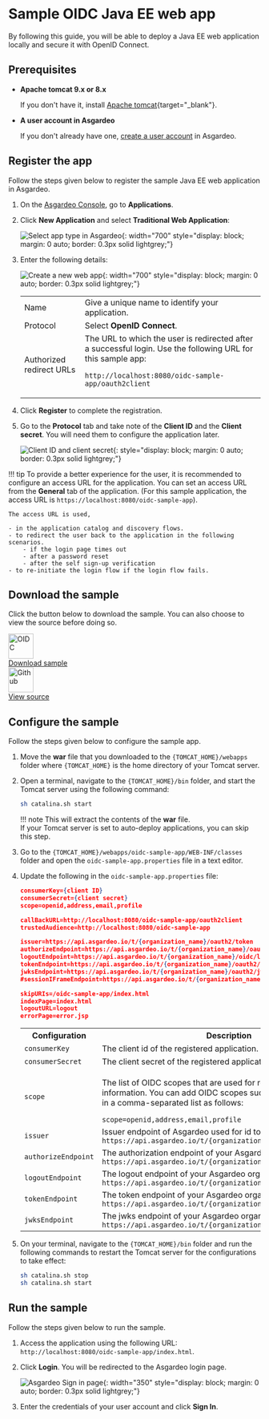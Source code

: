 # Sample OIDC Java EE web app

By following this guide, you will be able to deploy a Java EE web application locally and secure it with OpenID Connect.

## Prerequisites

- **Apache tomcat 9.x or 8.x**

    If you don't have it, install [Apache tomcat](https://tomcat.apache.org/tomcat-9.0-doc/setup.html){target="_blank"}.

- **A user account in Asgardeo**

    If you don't already have one, [create a user account]({{base_path}}/guides/users/manage-customers/#onboard-a-user) in Asgardeo.

## Register the app

Follow the steps given below to register the sample Java EE web application in Asgardeo.

1. On the [Asgardeo Console](https://console.asgardeo.io/login), go to **Applications**.

2. Click **New Application** and select **Traditional Web Application**:

    ![Select app type in Asgardeo]({{base_path}}/assets/img/guides/applications/select-app-type.png){: width="700" style="display: block; margin: 0 auto; border: 0.3px solid lightgrey;"}

3. Enter the following details:

    ![Create a new web app]({{base_path}}/assets/img/guides/applications/create-new-web-app.png){: width="700" style="display: block; margin: 0 auto; border: 0.3px solid lightgrey;"}

    <table>
        <tr>
            <td>Name</td>
            <td>Give a unique name to identify your application.</td>
        </tr>
        <tr>
            <td>Protocol</td>
            <td>Select <b>OpenID Connect</b>.</td>
        </tr>
        <tr>
            <td>Authorized redirect URLs</td>
            <td>
                The URL to which the user is redirected after a successful login. Use the following URL for this sample app:
                <p><code>http://localhost:8080/oidc-sample-app/oauth2client</code></p>
            </td>
        </tr>
    </table>

4. Click **Register** to complete the registration.

5. Go to the **Protocol** tab and take note of the **Client ID** and the **Client secret**. You will need them to configure the application later.

    ![Client ID and client secret]({{base_path}}/assets/img/guides/applications/client-secret-oidc.png){: style="display: block; margin: 0 auto; border: 0.3px solid lightgrey;"}

!!! tip
    To provide a better experience for the user, it is recommended to configure an access URL for the application. You can set an access URL from the **General** tab of the application. (For this sample application, the access URL is <code>https://localhost:8080/oidc-sample-app</code>).

    The access URL is used,

    - in the application catalog and discovery flows.
    - to redirect the user back to the application in the following scenarios.
        - if the login page times out
        - after a password reset
        - after the self sign-up verification
    - to re-initiate the login flow if the login flow fails.

## Download the sample

Click the button below to download the sample. You can also choose to view the source before doing so.

<div class="centered-container">
  <div class="border-text">
    <img src="{{base_path}}/assets/img/logo/java-logo.svg" alt="OIDC" width=50><br>
    <a href="https://github.com/asgardeo/asgardeo-tomcat-oidc-agent/releases/latest/download/oidc-sample-app.war" target="_blank">Download sample</a>
  </div>

  <div class="border-text">
    <img src="{{base_path}}/assets/img/logo/github-logo.svg" alt="Github" width=50><br>
    <a href="https://github.com/asgardeo/asgardeo-tomcat-oidc-agent/tree/master/io.asgardeo.tomcat.oidc.sample" target="_blank">View source</a>
  </div>
</div>

## Configure the sample

Follow the steps given below to configure the sample app.

1. Move the  **war** file that you downloaded to the `{TOMCAT_HOME}/webapps` folder where `{TOMCAT_HOME}` is the home directory of your Tomcat server.
  
2. Open a terminal, navigate to the `{TOMCAT_HOME}/bin` folder, and start the Tomcat server using the following command:

    ```bash 
    sh catalina.sh start
    ```

    !!! note
        This will extract the contents of the **war** file. </br>
        If your Tomcat server is set to auto-deploy applications, you can skip this step.

3. Go to the `{TOMCAT_HOME}/webapps/oidc-sample-app/WEB-INF/classes` folder and open the `oidc-sample-app.properties` file in a text editor.
4. Update the following in the `oidc-sample-app.properties` file:

    ``` json
    consumerKey={client ID}
    consumerSecret={client secret}
    scope=openid,address,email,profile

    callBackURL=http://localhost:8080/oidc-sample-app/oauth2client
    trustedAudience=http://localhost:8080/oidc-sample-app      

    issuer=https://api.asgardeo.io/t/{organization_name}/oauth2/token
    authorizeEndpoint=https://api.asgardeo.io/t/{organization_name}/oauth2/authorize
    logoutEndpoint=https://api.asgardeo.io/t/{organization_name}/oidc/logout
    tokenEndpoint=https://api.asgardeo.io/t/{organization_name}/oauth2/token
    jwksEndpoint=https://api.asgardeo.io/t/{organization_name}/oauth2/jwks
    #sessionIFrameEndpoint=https://api.asgardeo.io/t/{organization_name}/oidc/checksession

    skipURIs=/oidc-sample-app/index.html
    indexPage=index.html
    logoutURL=logout 
    errorPage=error.jsp
    ```
     <table>
      <tr>
         <th>Configuration</th>
         <th>Description</th>
      </tr>
      <tr>
        <td>
            <code>consumerKey</code>
        </td>
        <td>
            The client id of the registered application.
        </td>
      </tr>
      <tr>
        <td>
            <code>consumerSecret</code>
        </td>
        <td>The client secret of the registered application.</td>
      </tr>
      <tr>
        <td>
            <code>scope</code>
        </td>
        <td>
            <p>The list of OIDC scopes that are used for requesting user information. You can add OIDC scopes such as <code>profile</code> and <code>email</code> in a comma-separated list as follows: </p>
            <code>scope=openid,address,email,profile</code>
        </td>
      </tr>
      <tr>
        <td>
            <code>issuer</code>
        </td>
        <td>
            Issuer endpoint of Asgardeo used for id token validation:
            <code>https://api.asgardeo.io/t/{organization_name}/oauth2/token</code>
        </td>
      </tr>
      <tr>
        <td>
            <code>authorizeEndpoint</code>
        </td>
        <td>The authorization endpoint of your Asgardeo organization:
            <code>https://api.asgardeo.io/t/{organization_name}/oauth2/authorize</code>
        </td>
      </tr>
      <tr>
        <td>
          <code>logoutEndpoint</code>
        </td>
        <td>The logout endpoint of your Asgardeo organization:
          <code>https://api.asgardeo.io/t/{organization_name}/oidc/logout</code>
        </td>
      </tr>
      <tr>
          <td>
            <code>tokenEndpoint</code>
          </td>
          <td>The token endpoint of your Asgardeo organization:
            <code>https://api.asgardeo.io/t/{organization_name}/oauth2/token</code>
          </td>
      </tr>
      <tr>
        <td>
            <code>jwksEndpoint</code>
        </td>
        <td>The jwks endpoint of your Asgardeo organization:
            <code>https://api.asgardeo.io/t/{organization_name}/oauth2/jwks</code>
        </td>
    </tr>
    </table>

5. On your terminal, navigate to the `{TOMCAT_HOME}/bin` folder and run the following commands to restart the Tomcat server for the configurations to take effect:

    ```bash 
    sh catalina.sh stop
    sh catalina.sh start
    ```

## Run the sample

Follow the steps given below to run the sample.

1. Access the application using the following URL: `http://localhost:8080/oidc-sample-app/index.html`.

2. Click **Login**. You will be redirected to the Asgardeo login page.

    ![Asgardeo Sign in page]({{base_path}}/assets/img/guides/applications/sign-in-asgardeo.png){: width="350" style="display: block; margin: 0 auto; border: 0.3px solid lightgrey;"}

3. Enter the credentials of your user account and click **Sign In**.
